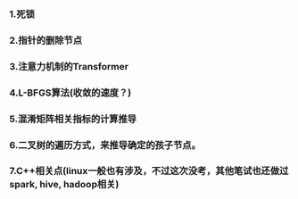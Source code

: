 ### 1.死锁
### 2.指针的删除节点
### 3.注意力机制的Transformer
### 4.L-BFGS算法(收敛的速度？)
### 5.混淆矩阵相关指标的计算推导
### 6.二叉树的遍历方式，来推导确定的孩子节点。
### 7.C++相关点(linux一般也有涉及，不过这次没考，其他笔试也还做过spark, hive, hadoop相关)


